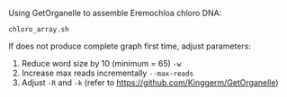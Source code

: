 Using GetOrganelle to assemble Eremochloa chloro DNA:

`chloro_array.sh`

If does not produce complete graph first time, adjust parameters:

  1. Reduce word size by 10 (minimum = 65) `-w`
  2. Increase max reads incrementally `--max-reads`
  3. Adjust `-R` and `-k` (refer to https://github.com/Kinggerm/GetOrganelle)

